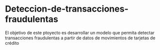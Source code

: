 # Deteccion-de-transacciones-fraudulentas
El objetivo de este ptoyecto es desarrollar un modelo que permita detectar transacciones fraudulentas a partir de datos de movimientos de tarjetas de crédito
